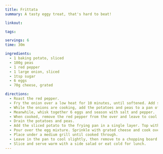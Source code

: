 ```yaml
---
title: Frittata
summary: A tasty eggy treat, that's hard to beat!

linkout: 

tags:

servings: 6
time: 30m

ingredients:
  - 1 baking potato, sliced
  - 100g peas
  - 1 red pepper
  - 1 large onion, sliced
  - 1tsp sugar
  - 6 eggs
  - 70g cheese, grated

directions:
  - Roast the red pepper. 
  - Fry the onion over a low heat for 10 minutes, until softened. Add sugar to the softened onions.
  - While the onions are cooking, add the potatoes and peas to a pan of cold water and bring to the boil. Cook for 5 mins.
  - Meanwhile, whisk together 6 eggs and season with salt and pepper.
  - When cooked, remove the red pepper from the over and leave to cool. Then remove the skin and chop into pieces.
  - Drain the potatoes and peas.
  - Add the sliced potato to the frying pan in a single layer. Top with peas and pepper.
  - Pour over the egg mixture. Sprinkle with grated cheese and cook over a low heat until a few small bubbles emerge. 
  - Place under a medium grill until cooked through. 
  - Leave in the pan to cool slightly, then remove to a chopping board. 
  - Slice and serve warm with a side salad or eat cold for lunch. 
---
```

